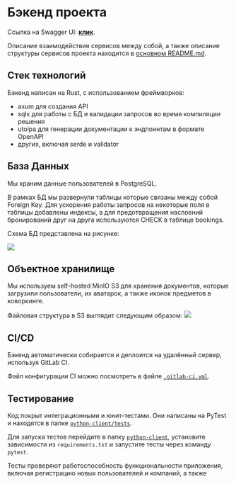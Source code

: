 # Бэкенд проекта

Ссылка на Swagger UI: [**клик**](https://prod-team-13-cltnksuj.REDACTED/api/swagger-ui/).

Описание взаимодействия сервисов между собой, а также описание структуры сервисов проекта
находится в [основном README.md](../README.md).

## Стек технологий

Бэкенд написан на Rust, с использованием фреймворков:

- axum для создания API
- sqlx для работы с БД и валидации запросов во время компиляции решения
- utoipa для генерации документации к эндпоинтам в формате OpenAPI
- других, включая serde и validator

## База Данных

Мы храним данные пользователей в PostgreSQL.

В рамках БД мы развернули таблицы которые связаны между собой Foreign Key.
Для ускорения работы запросов на некоторые поля в таблицы добавлены индексы,
а для предотвращения наслоений бронирований друг на друга используются CHECK в таблице bookings.

Схема БД представлена на рисунке:

![](../files/db_scheme.png)

## Объектное хранилище

Мы используем self-hosted MinIO S3 для хранения документов, которые загрузили пользователи, их аватарок, а также иконок
предметов в коворкинге.

Файловая структура в S3 выглядит следующим образом:
![](../files/s3_structure.png)

## CI/CD

Бэкенд автоматически собирается и деплоится на удалённый сервер, используя GitLab CI.

Файл конфигурации CI можно посмотреть в файле [`.gitlab-ci.yml`](../.gitlab-ci.yml).

## Тестирование

Код покрыт интеграционными и юнит-тестами.
Они написаны на PyTest и находятся в папке [`python-client/tests`](./python-client/tests).

Для запуска тестов перейдите в папку [`python-client`](./python-client), установите зависимости из `requirements.txt`
и запустите тесты через команду `pytest`.

Тесты проверяют работоспособность функциональности приложения,
включая регистрацию новых пользователей и компаний, а также
